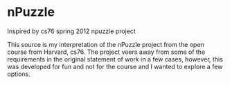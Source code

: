 nPuzzle
=======

Inspired by cs76 spring 2012 npuzzle project

This source is my interpretation of the nPuzzle project from the open course from Harvard, cs76. 
The project veers away from some of the requirements in the original statement of work in a few cases,
however, this was developed for fun and not for the course and I wanted to explore a few options.

